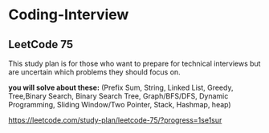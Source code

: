 # Coding-Interview

## LeetCode 75

This study plan is for those who want to prepare for technical interviews but are uncertain which problems they should focus on. 

**you will solve about these:** (Prefix Sum, String, Linked List, Greedy, Tree,Binary Search, Binary Search Tree, Graph/BFS/DFS, Dynamic Programming, Sliding Window/Two Pointer, Stack, Hashmap, heap)

https://leetcode.com/study-plan/leetcode-75/?progress=1se1sur


